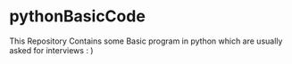 # pythonBasicCode
This Repository Contains some Basic program in python which are usually asked for interviews : )

